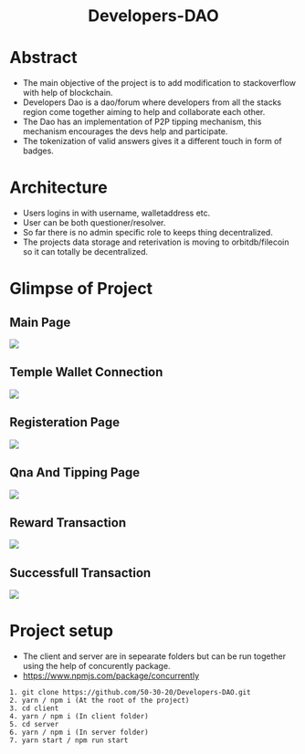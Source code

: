 <h1 align="center">Developers-DAO</h1>

# Abstract
* The main objective of the project is to add modification to stackoverflow with help of blockchain. 
* Developers Dao is a dao/forum where developers from all the stacks region come together aiming to help and collaborate each other. 
* The Dao has an implementation of P2P tipping mechanism, this mechanism encourages the devs help and participate.
* The tokenization of valid answers gives it a different touch in form of badges. 

# Architecture
* Users logins in with username, walletaddress etc.
* User can be both questioner/resolver.
* So far there is no admin specific role to keeps thing decentralized.
* The projects data storage and reterivation is moving to orbitdb/filecoin so it can totally be decentralized.

# Glimpse of Project
## Main Page
<img src="https://i.ibb.co/6FnMvDG/Main-PTezos.png" /><br/>

## Temple Wallet Connection
<img src="https://i.ibb.co/TLx0Pxh/Con-Wallet-Tezos.png" /><br/>

## Registeration Page
<img src="https://i.ibb.co/SJtQrs1/register-Tezos.png" /><br/>

## Qna And Tipping Page
<img src="https://i.ibb.co/Z6KR0zM/Que-Ans-Tezos.png" /><br/>

## Reward Transaction
<img src="https://i.ibb.co/S3Hk1qd/send-MTezos.png" /><br/>

## Successfull Transaction
<img src="https://i.ibb.co/WtJmXgd/Whats-App-Image-2021-08-22-at-03-50-42.jpg" /><br/>

# Project setup
* The client and server are in sepearate folders but can be run together using the help of concurently package.
* https://www.npmjs.com/package/concurrently

```
1. git clone https://github.com/50-30-20/Developers-DAO.git
2. yarn / npm i (At the root of the project)
3. cd client 
4. yarn / npm i (In client folder)
5. cd server 
6. yarn / npm i (In server folder)
7. yarn start / npm run start
```


